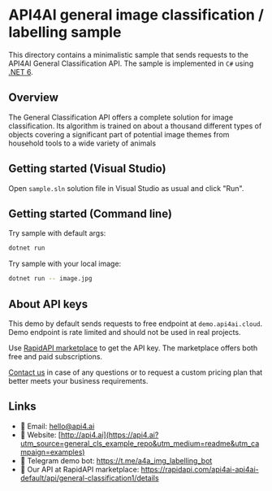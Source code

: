 # API4AI general image classification / labelling sample

This directory contains a minimalistic sample that sends requests to the API4AI General Classification API.
The sample is implemented in `C#` using [.NET 6](https://dotnet.microsoft.com/en-us/download/dotnet/6.0).


## Overview

The General Classification API offers a complete solution for image classification. Its algorithm is trained on about a thousand different types of objects covering a significant part of potential image themes from household tools to a wide variety of animals


## Getting started (Visual Studio)

Open `sample.sln` solution file in Visual Studio as usual and click "Run". 


## Getting started (Command line)

Try sample with default args:

```bash
dotnet run
```

Try sample with your local image:

```bash
dotnet run -- image.jpg
```


## About API keys

This demo by default sends requests to free endpoint at `demo.api4ai.cloud`.
Demo endpoint is rate limited and should not be used in real projects.

Use [RapidAPI marketplace](https://rapidapi.com/api4ai-api4ai-default/api/general-classification1/details) to get the API key. The marketplace offers both
free and paid subscriptions.

[Contact us](https://api4.ai/contacts?utm_source=general_cls_example_repo&utm_medium=readme&utm_campaign=examples) in case of any questions or to request a custom pricing plan
that better meets your business requirements.


## Links

* 📩 Email: hello@api4.ai
* 🔗 Website: [http://api4.ai](https://api4.ai?utm_source=general_cls_example_repo&utm_medium=readme&utm_campaign=examples)
* 🤖 Telegram demo bot: https://t.me/a4a_img_labelling_bot
* 🔵 Our API at RapidAPI marketplace: https://rapidapi.com/api4ai-api4ai-default/api/general-classification1/details
